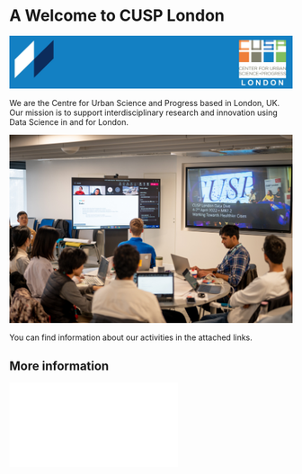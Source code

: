 # A Welcome to CUSP London
![CUSP London Logo](./assets/CUSPbanner_03.jpg)

We are the Centre for Urban Science and Progress based in London, UK.
Our mission is to support interdisciplinary research and innovation using Data Science in and for London.

![CUSP London Logo](./assets/teamWorking.jpg)

You can find information about our activities in the attached links.

## More information
![Contact us here.](./YouCanJoinUs.html)
 
